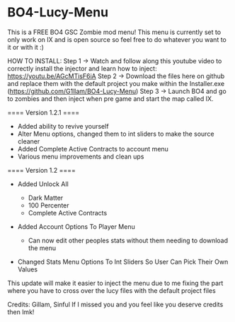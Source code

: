 # BO4-Lucy-Menu
This is a FREE BO4 GSC Zombie mod menu! 
This menu is currently set to only work on IX and is open source so feel free to do whatever you want to it or with it :)


HOW TO INSTALL:
Step 1 -> Watch and follow along this youtube video to correctly install the injector and learn how to inject: https://youtu.be/AGcMTisF6iA
Step 2 -> Download the files here on github and replace them with the default project you make within the Installer.exe (https://github.com/G1llam/BO4-Lucy-Menu)
Step 3 -> Launch BO4 and go to zombies and then inject when pre game and start the map called IX.

==== Version 1.2.1 ====
 - Added ability to revive yourself
 - Alter Menu options, changed them to int sliders to make the source cleaner
 - Added Complete Active Contracts to account menu
 - Various menu improvements and clean ups 



==== Version 1.2 ====
- Added Unlock All
   - Dark Matter
   - 100 Percenter
   - Complete Active Contracts

- Added Account Options To Player Menu
   - Can now edit other peoples stats without them needing to download the menu
- Changed Stats Menu Options To Int Sliders So User Can Pick Their Own Values

This update will make it easier to inject the menu due to me fixing the part where you have to cross over the lucy files with the default project files




Credits:
Gillam,
Sinful
If I missed you and you feel like you deserve credits then lmk!
